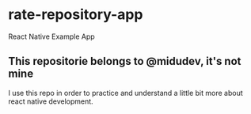 # rate-repository-app
React Native Example App

## This repositorie belongs to @midudev, it's not mine

I use this repo in order to practice and understand a little bit more about react native development.
